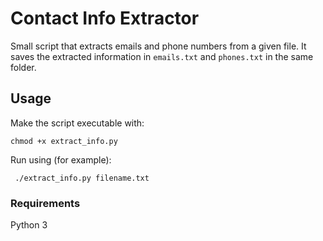 # Contact Info Extractor
Small script that extracts emails and phone numbers from a given file. It saves the extracted information in `emails.txt` and `phones.txt` in the same folder.

## Usage
Make the script executable with:

    chmod +x extract_info.py

Run using (for example):

     ./extract_info.py filename.txt

### Requirements
Python 3
